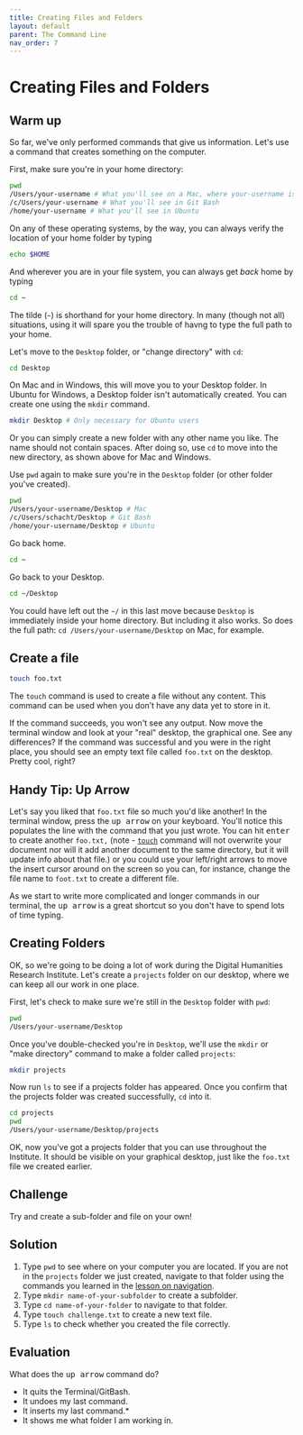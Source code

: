 ```yaml
---
title: Creating Files and Folders
layout: default
parent: The Command Line
nav_order: 7
---
```

# Creating Files and Folders

## Warm up

So far, we've only performed commands that give us information. Let's use a command that creates something on the computer.

First, make sure you're in your home directory:

```zsh
pwd
/Users/your-username # What you'll see on a Mac, where your-username is your actual username
/c/Users/your-username # What you'll see in Git Bash
/home/your-username # What you'll see in Ubuntu
```
On any of these operating systems, by the way, you can always verify the location of your home folder by typing

```zsh
echo $HOME
```
And wherever you are in your file system, you can always get *back* home by typing

```zsh
cd ~
```
The tilde (`~`) is shorthand for your home directory. In many (though not all) situations, using it will spare you the trouble of havng to type the full path to your home.

Let's move to the `Desktop` folder, or "change directory" with `cd`:

```zsh
cd Desktop
```
On Mac and in Windows, this will move you to your Desktop folder. In Ubuntu for Windows, a Desktop folder isn't automatically created. You can create one using the `mkdir` command. 

```zsh
mkdir Desktop # Only necessary for Ubuntu users
```
Or you can simply create a new folder with any other name you like. The name should not contain spaces. After doing so, use `cd` to move into the new directory, as shown above for Mac and Windows.

Use `pwd` again to make sure you're in the `Desktop` folder (or other folder you've created).

```zsh
pwd
/Users/your-username/Desktop # Mac
/c/Users/schacht/Desktop # Git Bash
/home/your-username/Desktop # Ubuntu
```
Go back home.

```zsh
cd ~
```
Go back to your Desktop.

```zsh
cd ~/Desktop
```
You could have left out the `~/` in this last move because `Desktop` is immediately inside your home directory. But including it also works. So does the full path: `cd /Users/your-username/Desktop` on Mac, for example.

## Create a file

```zsh
touch foo.txt
```

The `touch` command is used to create a file without any content. This command can be used when you don’t have any data yet to store in it.

If the command succeeds, you won't see any output. Now move the terminal window and look at your "real" desktop, the graphical one. See any differences? If the command was successful and you were in the right place, you should see an empty text file called `foo.txt` on the desktop. Pretty cool, right?

## Handy Tip: Up Arrow

Let's say you liked that `foo.txt` file so much you'd like another! In the terminal window, press the <kbd>up arrow</kbd> on your keyboard. You'll notice this populates the line with the command that you just wrote. You can hit <kbd>enter</kbd> to create another `foo.txt,` (note - [`touch`](https://en.wikipedia.org/wiki/Touch_(Unix)) command will not overwrite your document nor will it add another document to the same directory, but it will update info about that file.) or you could use your left/right arrows to move the insert cursor around on the screen so you can, for instance, change the file name to `foot.txt` to create a different file.

As we start to write more complicated and longer commands in our terminal, the <kbd>up arrow</kbd> is a great shortcut so you don't have to spend lots of time typing.

## Creating Folders

OK, so we're going to be doing a lot of work during the Digital Humanities Research Institute. Let's create a `projects` folder on our desktop, where we can keep all our work in one place.

First, let's check to make sure we're still in the `Desktop` folder with `pwd`:

```zsh
pwd
/Users/your-username/Desktop
```

Once you've double-checked you're in `Desktop`, we'll use the `mkdir` or "make directory" command to make a folder called `projects`:

```zsh
mkdir projects
```

Now run `ls` to see if a projects folder has appeared. Once you confirm that the projects folder was created successfully, `cd` into it.

```zsh
cd projects
pwd
/Users/your-username/Desktop/projects
```

OK, now you've got a projects folder that you can use throughout the Institute. It should be visible on your graphical desktop, just like the `foo.txt` file we created earlier.

## Challenge

Try and create a sub-folder and file on your own!

## Solution

1. Type `pwd` to see where on your computer you are located. If you are not in the `projects` folder we just created, navigate to that folder using the commands you learned in the [lesson on navigation](https://curriculum.dhinstitutes.org/workshops/command-line/lessons/?page=6).
2. Type `mkdir name-of-your-subfolder` to create a subfolder.
3. Type `cd name-of-your-folder` to navigate to that folder.
4. Type `touch challenge.txt` to create a new text file.
5. Type `ls` to check whether you created the file correctly.

## Evaluation

What does the <kbd>up arrow</kbd> command do?
- It quits the Terminal/GitBash.
- It undoes my last command.
- It inserts my last command.*
- It shows me what folder I am working in.